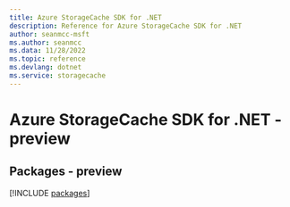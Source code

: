 ```yaml
---
title: Azure StorageCache SDK for .NET
description: Reference for Azure StorageCache SDK for .NET
author: seanmcc-msft
ms.author: seanmcc
ms.data: 11/28/2022
ms.topic: reference
ms.devlang: dotnet
ms.service: storagecache
---
```

# Azure StorageCache SDK for .NET - preview
## Packages - preview
[!INCLUDE [packages](storagecache-index.md)]